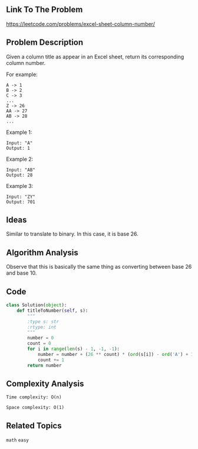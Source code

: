 ## Link To The Problem 
https://leetcode.com/problems/excel-sheet-column-number/

## Problem Description

Given a column title as appear in an Excel sheet, return its corresponding column number.

For example:
```
A -> 1
B -> 2
C -> 3
...
Z -> 26
AA -> 27
AB -> 28 
...
```    
Example 1:
```
Input: "A"
Output: 1
```
Example 2:
```
Input: "AB"
Output: 28
```
Example 3:
```
Input: "ZY"
Output: 701
```
## Ideas
Similar to translate to binary. In this case, it is base 26.



## Algorithm Analysis
Observe that this is basically the same thing as converting between base 26 and base 10.

## Code

```py
class Solution(object):
    def titleToNumber(self, s):
        """
        :type s: str
        :rtype: int
        """
        number = 0
        count = 0
        for i in range(len(s) - 1, -1, -1):
            number = number + (26 ** count) * (ord(s[i]) - ord('A') + 1)
            count += 1
        return number
```

## Complexity Analysis
```
Time complexity: O(n)

Space complexity: O(1)
```
## Related Topics
```math``` ```easy```




